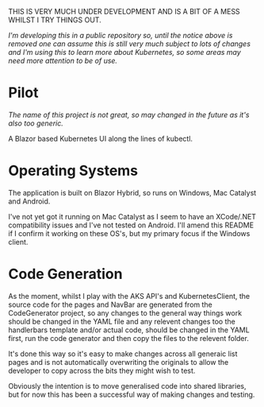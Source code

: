 THIS IS VERY MUCH UNDER DEVELOPMENT AND IS A BIT OF A MESS WHILST I TRY THINGS OUT.

_I'm developing this in a public repository so, until the notice above is removed one can assume this is still very much subject to lots of changes and I'm using this to learn more about Kubernetes, so some areas may need more attention to be of use._

# Pilot

_The name of this project is not great, so may changed in the future as it's also too generic._

A Blazor based Kubernetes UI along the lines of kubectl.

# Operating Systems

The application is built on Blazor Hybrid, so runs on Windows, Mac Catalyst and Android. 

I've not yet got it running on Mac Catalyst as I seem to have an XCode/.NET compatibility issues and I've not tested on Android. I'll amend this README if I confirm it working on these OS's, but my primary focus if the Windows client.

# Code Generation

As the moment, whilst I play with the AKS API's and KubernetesClient, the source code for the pages and NavBar are generated from the CodeGenerator project, so any changes to the general way things work should be changed in the YAML file and any relevent changes too the handlerbars template and/or actual code, should be changed in the YAML first, run the code generator and then copy the files to the relevent folder. 

It's done this way so it's easy to make changes across all generaic list pages and is not automatically overwriting the originals to allow the developer to copy across the bits they might wish to test.

Obviously the intention is to move generalised code into shared libraries, but for now this has been a successful way of making changes and testing.
